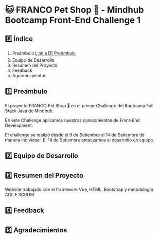 # 🐱 FRANCO Pet Shop 🐶 - Mindhub Bootcamp Front-End Challenge 1

## #️⃣ Índice
1. Preámbulo [Link a 1️⃣ Preámbulo](#1️⃣-Preámbulo)
2. Equipo de Desarrollo
3. Resumen del Proyecto
4. Feedback
5. Agradecimientos

##  1️⃣ Preámbulo

El proyecto FRANCO Pet Shop 🐶 es el primer Challenge del Bootcamp Full Stack Java de Mindhub. 

En este Challenge aplicamos nuestros conocimientos de Front-End Development.

El challenge se realizó desde el 9 de Setiembre al 14 de Setiembre de manera individual. El 14 de Setiembre empezamos el desarrollo en equipo.

## 2️⃣ Equipo de Desarrollo



## 3️⃣ Resumen del Proyecto

Website trabajado con el framework Vue, HTML, Bootstrap y metodología AGILE SCRUM.

## 4️⃣ Feedback

## 5️⃣ Agradecimientos


